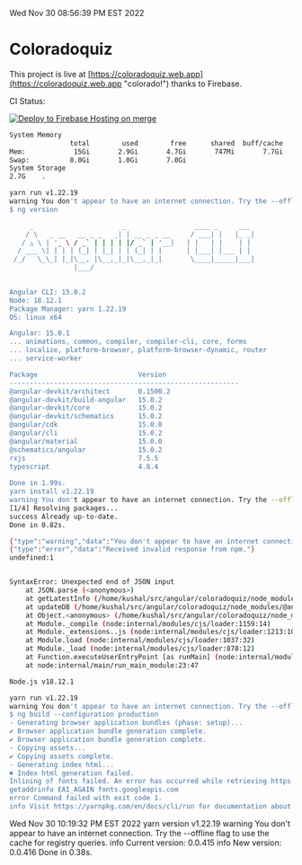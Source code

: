 Wed Nov 30 08:56:39 PM EST 2022

# Coloradoquiz


This project is live at [https://coloradoquiz.web.app](https://coloradoquiz.web.app "colorado!") thanks to Firebase.

CI Status: 

[![Deploy to Firebase Hosting on merge](https://github.com/teamkushal/coloradoquiz/actions/workflows/firebase-hosting-merge.yml/badge.svg)](https://github.com/teamkushal/coloradoquiz/actions/workflows/firebase-hosting-merge.yml)

```bash
System Memory
               total        used        free      shared  buff/cache   available
Mem:            15Gi       2.9Gi       4.7Gi       747Mi       7.7Gi        11Gi
Swap:          8.0Gi       1.0Gi       7.0Gi
System Storage
2.7G	.
```
```bash
yarn run v1.22.19
warning You don't appear to have an internet connection. Try the --offline flag to use the cache for registry queries.
$ ng version

     _                      _                 ____ _     ___
    / \   _ __   __ _ _   _| | __ _ _ __     / ___| |   |_ _|
   / △ \ | '_ \ / _` | | | | |/ _` | '__|   | |   | |    | |
  / ___ \| | | | (_| | |_| | | (_| | |      | |___| |___ | |
 /_/   \_\_| |_|\__, |\__,_|_|\__,_|_|       \____|_____|___|
                |___/
    

Angular CLI: 15.0.2
Node: 18.12.1
Package Manager: yarn 1.22.19
OS: linux x64

Angular: 15.0.1
... animations, common, compiler, compiler-cli, core, forms
... localize, platform-browser, platform-browser-dynamic, router
... service-worker

Package                         Version
---------------------------------------------------------
@angular-devkit/architect       0.1500.2
@angular-devkit/build-angular   15.0.2
@angular-devkit/core            15.0.2
@angular-devkit/schematics      15.0.2
@angular/cdk                    15.0.0
@angular/cli                    15.0.2
@angular/material               15.0.0
@schematics/angular             15.0.2
rxjs                            7.5.5
typescript                      4.8.4
    
Done in 1.99s.
yarn install v1.22.19
warning You don't appear to have an internet connection. Try the --offline flag to use the cache for registry queries.
[1/4] Resolving packages...
success Already up-to-date.
Done in 0.82s.
```
```bash
{"type":"warning","data":"You don't appear to have an internet connection. Try the --offline flag to use the cache for registry queries."}
{"type":"error","data":"Received invalid response from npm."}
undefined:1


SyntaxError: Unexpected end of JSON input
    at JSON.parse (<anonymous>)
    at getLatestInfo (/home/kushal/src/angular/coloradoquiz/node_modules/@angular/compiler-cli/node_modules/browserslist/update-db.js:46:19)
    at updateDB (/home/kushal/src/angular/coloradoquiz/node_modules/@angular/compiler-cli/node_modules/browserslist/update-db.js:291:16)
    at Object.<anonymous> (/home/kushal/src/angular/coloradoquiz/node_modules/@angular/compiler-cli/node_modules/browserslist/cli.js:42:3)
    at Module._compile (node:internal/modules/cjs/loader:1159:14)
    at Module._extensions..js (node:internal/modules/cjs/loader:1213:10)
    at Module.load (node:internal/modules/cjs/loader:1037:32)
    at Module._load (node:internal/modules/cjs/loader:878:12)
    at Function.executeUserEntryPoint [as runMain] (node:internal/modules/run_main:81:12)
    at node:internal/main/run_main_module:23:47

Node.js v18.12.1
```
```bash
yarn run v1.22.19
warning You don't appear to have an internet connection. Try the --offline flag to use the cache for registry queries.
$ ng build --configuration production
- Generating browser application bundles (phase: setup)...
✔ Browser application bundle generation complete.
✔ Browser application bundle generation complete.
- Copying assets...
✔ Copying assets complete.
- Generating index html...
✖ Index html generation failed.
Inlining of fonts failed. An error has occurred while retrieving https://fonts.googleapis.com/css?family=Roboto:300,400,500&display=swap over the internet.
getaddrinfo EAI_AGAIN fonts.googleapis.com
error Command failed with exit code 1.
info Visit https://yarnpkg.com/en/docs/cli/run for documentation about this command.
```
Wed Nov 30 10:19:32 PM EST 2022
yarn version v1.22.19
warning You don't appear to have an internet connection. Try the --offline flag to use the cache for registry queries.
info Current version: 0.0.415
info New version: 0.0.416
Done in 0.38s.
